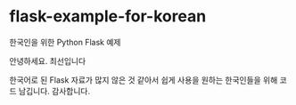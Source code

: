 # flask-example-for-korean
한국인을 위한 Python Flask 예제

안녕하세요. 최선입니다

한국어로 된 Flask 자료가 많지 않은 것 같아서 쉽게 사용을 원하는 한국인들을 위해 코드 남깁니다. 감사합니다.

